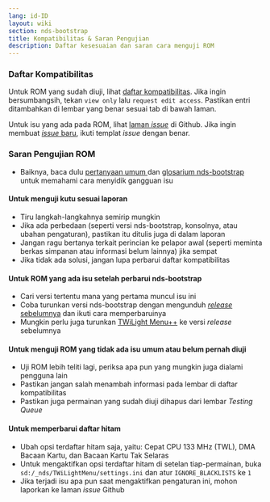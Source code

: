 ```yaml
---
lang: id-ID
layout: wiki
section: nds-bootstrap
title: Kompatibilitas & Saran Pengujian
description: Daftar kesesuaian dan saran cara menguji ROM
---
```


### Daftar Kompatibilitas
Untuk ROM yang sudah diuji, lihat [daftar kompatibilitas](https://docs.google.com/spreadsheets/d/1LRTkXOUXraTMjg1eedz_f7b5jiuyMv2x6e_jY_nyHSc/). Jika ingin bersumbangsih, tekan `view only` lalu `request edit access`. Pastikan entri ditambahkan di lembar yang benar sesuai tab di bawah laman.

Untuk isu yang ada pada ROM, lihat [laman *issue*](https://github.com/DS-Homebrew/nds-bootstrap/issues) di Github. Jika ingin membuat [*issue* baru](https://github.com/DS-Homebrew/nds-bootstrap/issues/new), ikuti templat *issue* dengan benar.

### Saran Pengujian ROM
- Baiknya, baca dulu [pertanyaan umum ](https://wiki.ds-homebrew.com/id-ID/nds-bootstrap/faq) dan [glosarium nds-bootstrap](https://wiki.ds-homebrew.com/nds-bootstrap/glossary) untuk memahami cara menyidik gangguan isu

#### Untuk menguji kutu sesuai laporan
- Tiru langkah-langkahnya semirip mungkin
- Jika ada perbedaan (seperti versi nds-bootstrap, konsolnya, atau ubahan pengaturan), pastikan itu ditulis juga di dalam laporan
- Jangan ragu bertanya terkait perincian ke pelapor awal (seperti meminta berkas simpanan atau informasi belum lainnya) jika sempat
- Jika tidak ada solusi, jangan lupa perbarui daftar kompatibilitas

#### Untuk ROM yang ada isu setelah perbarui nds-bootstrap
- Cari versi tertentu mana yang pertama muncul isu ini
- Coba turunkan versi nds-bootstrap dengan mengunduh [*release* sebelumnya](https://github.com/DS-Homebrew/nds-bootstrap/releases) dan ikuti cara memperbaruinya
- Mungkin perlu juga turunkan [TWiLight Menu++](https://github.com/DS-Homebrew/TWiLightMenu/releases) ke versi *release* sebelumnya

#### Untuk menguji ROM yang tidak ada isu umum atau belum pernah diuji
- Uji ROM lebih teliti lagi, periksa apa pun yang mungkin juga dialami pengguna lain
- Pastikan jangan salah menambah informasi pada lembar di daftar kompatibilitas
- Pastikan juga permainan yang sudah diuji dihapus dari lembar *Testing Queue*

#### Untuk memperbarui daftar hitam
- Ubah opsi terdaftar hitam saja, yaitu: Cepat CPU 133 MHz (TWL), DMA Bacaan Kartu, dan Bacaan Kartu Tak Selaras
- Untuk mengaktifkan opsi terdaftar hitam di setelan tiap-permainan, buka `sd:/_nds/TWiLightMenu/settings.ini` dan atur `IGNORE_BLACKLISTS` ke `1`
- Jika terjadi isu apa pun saat mengaktifkan pengaturan ini, mohon laporkan ke laman *issue* Github 
